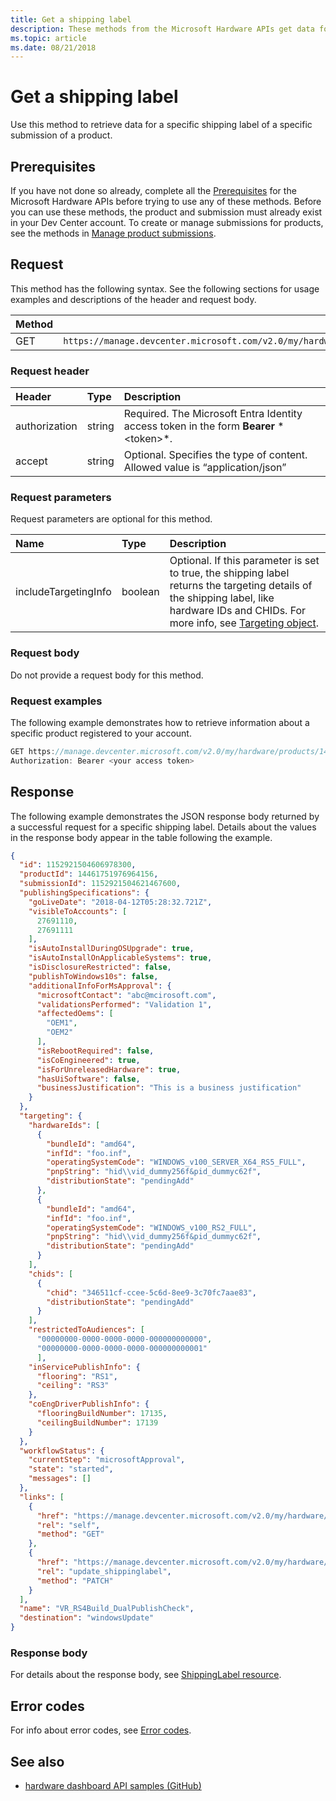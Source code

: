 ```yaml
---
title: Get a shipping label
description: These methods from the Microsoft Hardware APIs get data for shipping labels of hardware products registered to your Hardware dev center Account.
ms.topic: article
ms.date: 08/21/2018
---
```


# Get a shipping label

Use this method to retrieve data for a specific shipping label of a specific submission of a product.

## Prerequisites

If you have not done so already, complete all the [Prerequisites](dashboard-api.md) for the Microsoft Hardware APIs before trying to use any of these methods. Before you can use these methods, the product and submission must already exist in your Dev Center account. To create or manage submissions for products, see the methods in [Manage product submissions](manage-product-submissions.md).

## Request

This method has the following syntax. See the following sections for usage examples and descriptions of the header and request body.

|Method|Request URI|
|--|--|
|GET|`https://manage.devcenter.microsoft.com/v2.0/my/hardware/products/{productId}/submissions/{submissionId}/shippingLabels/{shippingLabelId}`|

### Request header

| Header | Type | Description |
|:--|:--|:--|
| authorization | string | Required. The Microsoft Entra Identity access token in the form **Bearer** \*<token\>*. |
| accept | string | Optional. Specifies the type of content. Allowed value is “application/json” |

### Request parameters

Request parameters are optional for this method.

|Name|Type|Description|
|:--|:--|:--|
| includeTargetingInfo | boolean | Optional. If this parameter is set to true, the shipping label returns the targeting details of the shipping label, like hardware IDs and CHIDs. For more info, see [Targeting object](get-shipping-labels.md#targeting-object).|

### Request body

Do not provide a request body for this method.

### Request examples

The following example demonstrates how to retrieve information about a specific product registered to your account.

```cpp
GET https://manage.devcenter.microsoft.com/v2.0/my/hardware/products/14461751976964156/submissions/1152921504621467600/shippingLabels/1152921504606980300 HTTP/1.1
Authorization: Bearer <your access token>
```

## Response

The following example demonstrates the JSON response body returned by a successful request for a specific shipping label. Details about the values in the response body appear in the table following the example.

```json
{
  "id": 1152921504606978300,
  "productId": 14461751976964156,
  "submissionId": 1152921504621467600,
  "publishingSpecifications": {
    "goLiveDate": "2018-04-12T05:28:32.721Z",
    "visibleToAccounts": [
      27691110,
      27691111
    ],
    "isAutoInstallDuringOSUpgrade": true,
    "isAutoInstallOnApplicableSystems": true,
    "isDisclosureRestricted": false,
    "publishToWindows10s": false,
    "additionalInfoForMsApproval": {
      "microsoftContact": "abc@mcirosoft.com",
      "validationsPerformed": "Validation 1",
      "affectedOems": [
        "OEM1",
        "OEM2"
      ],
      "isRebootRequired": false,
      "isCoEngineered": true,
      "isForUnreleasedHardware": true,
      "hasUiSoftware": false,
      "businessJustification": "This is a business justification"
    }
  },
  "targeting": {
    "hardwareIds": [
      {
        "bundleId": "amd64",
        "infId": "foo.inf",
        "operatingSystemCode": "WINDOWS_v100_SERVER_X64_RS5_FULL",
        "pnpString": "hid\\vid_dummy256f&pid_dummyc62f",
        "distributionState": "pendingAdd"
      },
      {
        "bundleId": "amd64",
        "infId": "foo.inf",
        "operatingSystemCode": "WINDOWS_v100_RS2_FULL",
        "pnpString": "hid\\vid_dummy256f&pid_dummyc62f",
        "distributionState": "pendingAdd"
      }
    ],
    "chids": [
      {
        "chid": "346511cf-ccee-5c6d-8ee9-3c70fc7aae83",
        "distributionState": "pendingAdd"
      }
    ],
    "restrictedToAudiences": [
      "00000000-0000-0000-0000-000000000000",
      "00000000-0000-0000-0000-000000000001"
      ],
    "inServicePublishInfo": {
      "flooring": "RS1",
      "ceiling": "RS3"
    },
    "coEngDriverPublishInfo": {
      "flooringBuildNumber": 17135,
      "ceilingBuildNumber": 17139
    }
  },
  "workflowStatus": {
    "currentStep": "microsoftApproval",
    "state": "started",
    "messages": []
  },
  "links": [
    {
      "href": "https://manage.devcenter.microsoft.com/v2.0/my/hardware/products/14461751976964157/submissions/1152921504621467613/shippingLabels/1152921504606978459",
      "rel": "self",
      "method": "GET"
    },
    {
      "href": "https://manage.devcenter.microsoft.com/v2.0/my/hardware/products/14461751976964157/submissions/1152921504621467613/shippingLabels/1152921504606978459",
      "rel": "update_shippinglabel",
      "method": "PATCH"
    }
  ],
  "name": "VR_RS4Build_DualPublishCheck",
  "destination": "windowsUpdate"
}
```
### Response body

For details about the response body, see [ShippingLabel resource](get-shipping-labels.md#shippinglabel-resource).

## Error codes

For info about error codes, see [Error codes](get-product-data.md#error-codes).

## See also

- [hardware dashboard API samples (GitHub)](https://aka.ms/hpc_async_api_samples)
